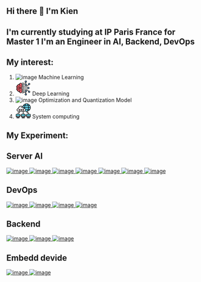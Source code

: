 ## Hi there 👋 I'm Kien 
## I'm currently studying at IP Paris France for Master 1 I'm an Engineer in AI, Backend, DevOps  

## My interest: 
1. <img src="https://github.com/KienVNFR/KienVNFR/assets/110092013/e6328f3a-4dbd-4d55-abfe-7226621de7fb" width="40" height="40" alt="image"> Machine Learning
2. <img src="https://github.com/KienVNFR/classe/blob/main/artificial-intelligence.png" width="40" height="40" alt="image"> Deep Learning
3. <img src="https://github.com/KienVNFR/KienVNFR/assets/110092013/26e71e1e-2f26-43d7-a258-ffd934d9a462" width="40" height="40" alt="image"> Optimization and Quantization Model
4. <img src="https://github.com/KienVNFR/classe/blob/main/computer.png" width="40" height="40" alt="image"> System computing 

## My Experiment: 

## Server AI
<a href="https://onnx.ai/">
  <img src="https://github.com/KienVNFR/KienVNFR/assets/110092013/4eee8d10-6c6f-45aa-ad7f-33b47a302162" width="140" height="60" alt="image">
</a>

<a href="https://github.com/triton-inference-server/server">
  <img src="https://github.com/KienVNFR/KienVNFR/assets/110092013/aa36d3dc-2ab1-44cc-8e80-28c21572059b" width="140" height="60" alt="image">
</a>

<a href="https://pytorch.org/">
  <img src="https://github.com/KienVNFR/KienVNFR/assets/110092013/e671c8c4-3aaf-476c-9c66-6f04efd6d799" width="140" height="60" alt="image">
</a>

<a href="https://developer.nvidia.com/tensorrt">
  <img src="https://github.com/KienVNFR/KienVNFR/assets/110092013/f6217ab2-d0c9-4f6d-9e5f-c14efce89e5f" width="130" height="60" alt="image">
</a>

<a href="https://scikit-learn.org/stable/">
  <img src="https://github.com/KienVNFR/KienVNFR/assets/110092013/6d11f28d-0c57-4991-a5ee-d67caeac1cc7" width="140" height="60" alt="image">
</a>
<a href="https://xgboost.readthedocs.io/en/stable/">
  <img src="https://github.com/KienVNFR/KienVNFR/assets/110092013/3febb72d-907b-4c39-b3bb-bf1bb298fbe4" width="140" height="60" alt="image">
</a>
<a href="https://xgboost.readthedocs.io/en/stable/">
  <img src="https://github.com/KienVNFR/KienVNFR/assets/110092013/f3b6767a-ec2e-46c4-aae4-34344991fb13" width="140" height="60" alt="image">
</a> 

## DevOps

<a href="https://xgboost.readthedocs.io/en/stable/">
  <img src="https://github.com/KienVNFR/KienVNFR/assets/110092013/414c03ff-ad70-4564-a142-28dd832a4b6a" width="140" height="70" alt="image">
</a> 

<a href="https://xgboost.readthedocs.io/en/stable/">
  <img src="https://github.com/KienVNFR/KienVNFR/assets/110092013/be0d0359-a434-4e62-8eb2-2293732be57d" width="140" height="70" alt="image">
</a>

<a href="https://xgboost.readthedocs.io/en/stable/">
  <img src="https://github.com/KienVNFR/KienVNFR/assets/110092013/2f63e8b8-e841-4707-b8a1-c5161cbfa87a" width="170" height="70" alt="image">
</a> 

<a href="https://xgboost.readthedocs.io/en/stable/">
  <img src="https://github.com/KienVNFR/KienVNFR/assets/110092013/51b3e7c7-c111-4763-84cb-865541076895" width="170" height="70" alt="image">
</a> 

## Backend

<a href="https://xgboost.readthedocs.io/en/stable/">
  <img src="https://github.com/KienVNFR/KienVNFR/assets/110092013/6ffad9f8-c4e0-4435-b9e8-423d04ac10ed" width="170" height="70" alt="image">
</a> 
<a href="https://xgboost.readthedocs.io/en/stable/">
  <img src="https://github.com/KienVNFR/KienVNFR/assets/110092013/50127fe0-8d53-4402-a86f-abd3fad09baf" width="170" height="70" alt="image">
</a>
<a href="https://xgboost.readthedocs.io/en/stable/">
  <img src="https://github.com/KienVNFR/KienVNFR/assets/110092013/63ac3bc3-cd74-434a-8e0e-c4657c01ee6d" width="170" height="70" alt="image">
</a> 

## Embedd devide 

<a href="https://xgboost.readthedocs.io/en/stable/">
  <img src="https://github.com/KienVNFR/KienVNFR/assets/110092013/edf1b6c7-5d0e-400e-ac3e-3fce430bfae9" width="170" height="70" alt="image">
</a> 
<a href="https://xgboost.readthedocs.io/en/stable/">
  <img src="https://github.com/KienVNFR/KienVNFR/assets/110092013/b771f910-473b-4fda-9b05-22d4a03159f3" width="170" height="70" alt="image">
</a> 


<!--
**KienVNFR/KienVNFR** is a ✨ _special_ ✨ repository because its `README.md` (this file) appears on your GitHub profile.
DALI triton, ONNX, Pytorch, TRITON Server, TENSORT 
DevOps: 
Kserver, Grafana, microservice, K8s, Docker   
backend: 
Fastapi,restapi,Http,GRPC 
Embedd devide: 
Zigbee,STM,esp8266,LoRaWAN,.. 
Here are some ideas to get you started:

- 🔭 I’m currently working on ...
- 🌱 I’m currently learning ...
- 👯 I’m looking to collaborate on ...
- 🤔 I’m looking for help with ...
- 💬 Ask me about ...
- 📫 How to reach me: ...
- 😄 Pronouns: ...
- ⚡ Fun fact: ...
-->
